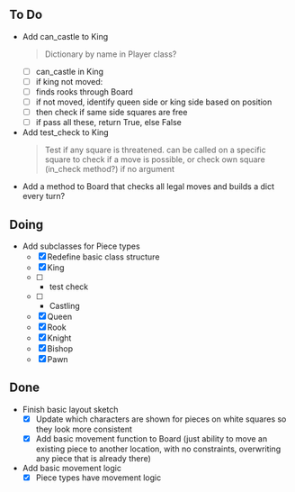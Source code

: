 ## To Do

- Add can_castle to King
    > Dictionary by name in Player class?
    * [ ] can_castle in King
    * [ ] if king not moved:
    * [ ] finds rooks through Board
    * [ ] if not moved, identify queen side or king side based on position
    * [ ] then check if same side squares are free
    * [ ] if pass all these, return True, else False
- Add test_check to King
    > Test if any square is threatened. can be called on a specific square to check if a move is possible, or check own square (in_check method?) if no argument
- Add a method to Board that checks all legal moves and builds a dict every turn?

## Doing

- Add subclasses for Piece types
    * [x] Redefine basic class structure
    * [x] King
    * [ ] - test check
    * [ ] - Castling
    * [x] Queen
    * [x] Rook
    * [x] Knight
    * [x] Bishop
    * [x] Pawn

## Done

- Finish basic layout sketch
    * [x] Update which characters are shown for pieces on white squares so they look more consistent
    * [x] Add basic movement function to Board (just ability to move an existing piece to another location, with no constraints, overwriting any piece that is already there)
- Add basic movement logic
    * [x] Piece types have movement logic
